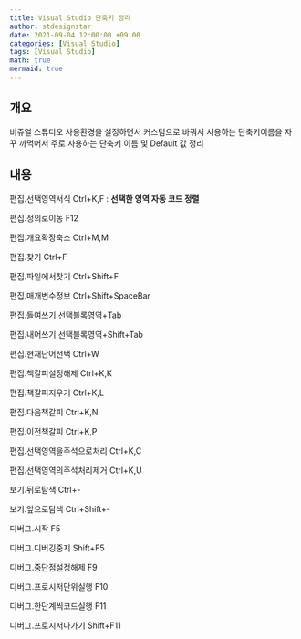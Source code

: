 ```yaml
---
title: Visual Studio 단축키 정리
author: stdesignstar
date: 2021-09-04 12:00:00 +09:00
categories: [Visual Studio]
tags: [Visual Studio]
math: true
mermaid: true
---
```


## 개요

비쥬얼 스튜디오 사용환경을 설정하면서 커스텀으로 바꿔서 사용하는 단축키이름을 자꾸 까먹어서 주로 사용하는 단축키 이름 및 Default 값 정리  

## 내용  

편집.선택영역서식 Ctrl+K,F : **선택한 영역 자동 코드 정렬**  

편집.정의로이동 F12  

편집.개요확장축소 Ctrl+M,M  

편집.찾기 Ctrl+F  

편집.파일에서찾기 Ctrl+Shift+F  

편집.매개변수정보 Ctrl+Shift+SpaceBar

편집.들여쓰기  선택블록영역+Tab  

편집.내어쓰기  선택블록영역+Shift+Tab  

편집.현재단어선택 Ctrl+W  

편집.책갈피설정해제 Ctrl+K,K  

편집.책갈피지우기 Ctrl+K,L  

편집.다음책갈피 Ctrl+K,N  

편집.이전책갈피 Ctrl+K,P  

편집.선택영역을주석으로처리 Ctrl+K,C  

편집.선택영역의주석처리제거 Ctrl+K,U  

보기.뒤로탐색 Ctrl+-  

보기.앞으로탐색 Ctrl+Shift+-  

디버그.시작 F5  

디버그.디버깅중지 Shift+F5  

디버그.중단점설정해제 F9  

디버그.프로시저단위실행 F10  

디버그.한단계씩코드실행 F11

디버그.프로시저나가기 Shift+F11
